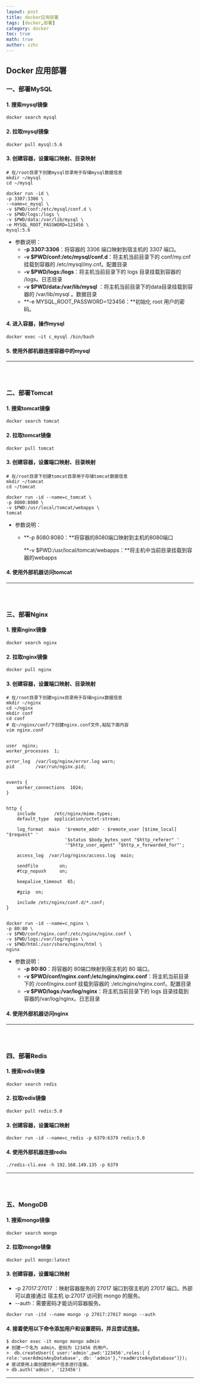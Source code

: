 ```yaml
---
layout: post
title: docker应用部署 
tags: [docker,部署]
category: docker
toc: true
math: true
author: zzhc
---
```

## Docker 应用部署

### 一、部署MySQL

#### 1. 搜索mysql镜像

```shell
docker search mysql
```

#### 2. 拉取mysql镜像

```shell
docker pull mysql:5.6
```

#### 3. 创建容器，设置端口映射、目录映射

```shell
# 在/root目录下创建mysql目录用于存储mysql数据信息
mkdir ~/mysql
cd ~/mysql
```

```shell
docker run -id \
-p 3307:3306 \
--name=c_mysql \
-v $PWD/conf:/etc/mysql/conf.d \
-v $PWD/logs:/logs \
-v $PWD/data:/var/lib/mysql \
-e MYSQL_ROOT_PASSWORD=123456 \
mysql:5.6
```

- 参数说明：
  - **-p 3307:3306**：将容器的 3306 端口映射到宿主机的 3307 端口。
  - **-v $PWD/conf:/etc/mysql/conf.d**：将主机当前目录下的 conf/my.cnf 挂载到容器的 /etc/mysql/my.cnf。配置目录
  - **-v $PWD/logs:/logs**：将主机当前目录下的 logs 目录挂载到容器的 /logs。日志目录
  - **-v $PWD/data:/var/lib/mysql** ：将主机当前目录下的data目录挂载到容器的 /var/lib/mysql 。数据目录
  - **-e MYSQL_ROOT_PASSWORD=123456：**初始化 root 用户的密码。



#### 4. 进入容器，操作mysql

```shell
docker exec –it c_mysql /bin/bash
```

#### 5. 使用外部机器连接容器中的mysql

***

<br>
<br>

















### 二、部署Tomcat

#### 1. 搜索tomcat镜像

```shell
docker search tomcat
```

#### 2. 拉取tomcat镜像

```shell
docker pull tomcat
```

#### 3. 创建容器，设置端口映射、目录映射

```shell
# 在/root目录下创建tomcat目录用于存储tomcat数据信息
mkdir ~/tomcat
cd ~/tomcat
```

```shell
docker run -id --name=c_tomcat \
-p 8080:8080 \
-v $PWD:/usr/local/tomcat/webapps \
tomcat 
```

- 参数说明：
  - **-p 8080:8080：**将容器的8080端口映射到主机的8080端口
  
    **-v $PWD:/usr/local/tomcat/webapps：**将主机中当前目录挂载到容器的webapps



#### 4. 使用外部机器访问tomcat

***

<br>
<br>









### 三、部署Nginx

#### 1. 搜索nginx镜像

```shell
docker search nginx
```

#### 2. 拉取nginx镜像

```shell
docker pull nginx
```

#### 3. 创建容器，设置端口映射、目录映射


```shell
# 在/root目录下创建nginx目录用于存储nginx数据信息
mkdir ~/nginx
cd ~/nginx
mkdir conf
cd conf
# 在~/nginx/conf/下创建nginx.conf文件,粘贴下面内容
vim nginx.conf
```
```shell

user  nginx;
worker_processes  1;

error_log  /var/log/nginx/error.log warn;
pid        /var/run/nginx.pid;


events {
    worker_connections  1024;
}


http {
    include       /etc/nginx/mime.types;
    default_type  application/octet-stream;

    log_format  main  '$remote_addr - $remote_user [$time_local] "$request" '
                      '$status $body_bytes_sent "$http_referer" '
                      '"$http_user_agent" "$http_x_forwarded_for"';

    access_log  /var/log/nginx/access.log  main;

    sendfile        on;
    #tcp_nopush     on;

    keepalive_timeout  65;

    #gzip  on;

    include /etc/nginx/conf.d/*.conf;
}


```




```shell
docker run -id --name=c_nginx \
-p 80:80 \
-v $PWD/conf/nginx.conf:/etc/nginx/nginx.conf \
-v $PWD/logs:/var/log/nginx \
-v $PWD/html:/usr/share/nginx/html \
nginx
```

- 参数说明：
  - **-p 80:80**：将容器的 80端口映射到宿主机的 80 端口。
  - **-v $PWD/conf/nginx.conf:/etc/nginx/nginx.conf**：将主机当前目录下的 /conf/nginx.conf 挂载到容器的 :/etc/nginx/nginx.conf。配置目录
  - **-v $PWD/logs:/var/log/nginx**：将主机当前目录下的 logs 目录挂载到容器的/var/log/nginx。日志目录

#### 4. 使用外部机器访问nginx

***

<br>
<br>






### 四、部署Redis

#### 1. 搜索redis镜像

```shell
docker search redis
```

#### 2. 拉取redis镜像

```shell
docker pull redis:5.0
```

#### 3. 创建容器，设置端口映射

```shell
docker run -id --name=c_redis -p 6379:6379 redis:5.0
```

#### 4. 使用外部机器连接redis

```shell
./redis-cli.exe -h 192.168.149.135 -p 6379
```

***

<br>
<br>




### 五、MongoDB

#### 1. 搜索mongo镜像

```shell
docker search mongo
```

#### 2. 拉取mongo镜像

```shell
docker pull mongo:latest
```

#### 3. 创建容器，设置端口映射
- -p 27017:27017 ：映射容器服务的 27017 端口到宿主机的 27017 端口。外部可以直接通过 宿主机 ip:27017 访问到 mongo 的服务。
- --auth：需要密码才能访问容器服务。

```shell
docker run -itd --name mongo -p 27017:27017 mongo --auth
```

#### 4. 接着使用以下命令添加用户和设置密码，并且尝试连接。

```shell
$ docker exec -it mongo mongo admin
# 创建一个名为 admin，密码为 123456 的用户。
>  db.createUser({ user:'admin',pwd:'123456',roles:[ { role:'userAdminAnyDatabase', db: 'admin'},"readWriteAnyDatabase"]});
# 尝试使用上面创建的用户信息进行连接。
> db.auth('admin', '123456')
```

***

<br>
<br>

